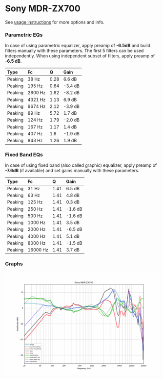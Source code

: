 # Sony MDR-ZX700
See [usage instructions](https://github.com/jaakkopasanen/AutoEq#usage) for more options and info.

### Parametric EQs
In case of using parametric equalizer, apply preamp of **-6.5dB** and build filters manually
with these parameters. The first 5 filters can be used independently.
When using independent subset of filters, apply preamp of **-6.5 dB**.

| Type    | Fc      |    Q | Gain    |
|:--------|:--------|:-----|:--------|
| Peaking | 38 Hz   | 0.28 | 6.6 dB  |
| Peaking | 195 Hz  | 0.64 | -3.4 dB |
| Peaking | 2600 Hz | 1.82 | -8.2 dB |
| Peaking | 4321 Hz | 1.13 | 6.9 dB  |
| Peaking | 9674 Hz | 2.12 | -3.9 dB |
| Peaking | 89 Hz   | 5.72 | 1.7 dB  |
| Peaking | 124 Hz  | 1.79 | -2.0 dB |
| Peaking | 167 Hz  | 1.17 | 1.4 dB  |
| Peaking | 407 Hz  | 1.8  | -1.9 dB |
| Peaking | 843 Hz  | 1.26 | 1.9 dB  |

### Fixed Band EQs
In case of using fixed band (also called graphic) equalizer, apply preamp of **-7.6dB**
(if available) and set gains manually with these parameters.

| Type    | Fc       |    Q | Gain    |
|:--------|:---------|:-----|:--------|
| Peaking | 31 Hz    | 1.41 | 6.5 dB  |
| Peaking | 63 Hz    | 1.41 | 4.8 dB  |
| Peaking | 125 Hz   | 1.41 | 0.3 dB  |
| Peaking | 250 Hz   | 1.41 | -1.6 dB |
| Peaking | 500 Hz   | 1.41 | -1.6 dB |
| Peaking | 1000 Hz  | 1.41 | 3.5 dB  |
| Peaking | 2000 Hz  | 1.41 | -6.5 dB |
| Peaking | 4000 Hz  | 1.41 | 5.1 dB  |
| Peaking | 8000 Hz  | 1.41 | -1.5 dB |
| Peaking | 16000 Hz | 1.41 | 3.7 dB  |

### Graphs
![](./Sony%20MDR-ZX700.png)